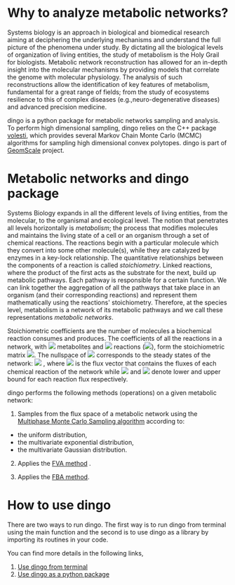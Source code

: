 # Why to analyze metabolic networks?

Systems biology is an approach in biological and biomedical research aiming at deciphering the underlying mechanisms and understand the full picture of the phenomena under study.  By dictating all the biological levels of organization of living entities, the study of metabolism is the Holy Grail for biologists.  Metabolic network reconstruction has allowed for an in-depth insight into the molecular mechanisms by providing models that correlate the genome with molecular physiology.  The analysis of such  reconstructions  allow  the  identification  of  key  features  of  metabolism,  fundamental  for a great range of fields;  from the study of ecosystems resilience to this of complex diseases (e.g.,neuro-degenerative diseases) and advanced precision medicine.  

dingo is a python package for metabolic networks sampling and
analysis. To perform high dimensional sampling, dingo relies on the C++ package [volesti](https://github.com/GeomScale/volume_approximation), which provides several Markov Chain Monte Carlo (MCMC) algorithms for sampling high dimensional convex polytopes. dingo is part of [GeomScale](https://geomscale.github.io/) project.  

# Metabolic networks and dingo package

Systems Biology expands in all the different levels of living entities, from the
molecular, to the organismal and ecological level. The notion that
penetrates all  levels horizontally is *metabolism*; the
process that modifies molecules and  maintains the living state of a
cell or an organism through a set of chemical reactions. The reactions begin with a particular molecule
which they convert into some other molecule(s), while they are catalyzed by
enzymes in a key-lock relationship.
The quantitative relationships between the components of a reaction  is called *stoichiometry*.
Linked reactions, where the product of the first acts as the substrate for the
next, build up metabolic pathways. Each pathway is responsible for a certain
function. We can link together the aggregation of all the pathways that take
place in an organism (and their corresponding reactions)
and represent them mathematically using  the reactions' stoichiometry.
Therefore, at the species level, metabolism is a network of its metabolic pathways and we call
these representations *metabolic networks*.

Stoichiometric coefficients are the number of molecules a biochemical reaction
consumes and produces. The coefficients of all the reactions in a network,
with <img src="https://render.githubusercontent.com/render/math?math=m"> metabolites and <img src="https://render.githubusercontent.com/render/math?math=n"> reactions (<img src="https://render.githubusercontent.com/render/math?math=m \le n">), form
the stoichiometric matrix <img src="https://render.githubusercontent.com/render/math?math=S\in \mathbb{R}^{m\times n}">. 
The nullspace of <img src="https://render.githubusercontent.com/render/math?math=S"> corresponds to the steady states of the network:
<img src="https://render.githubusercontent.com/render/math?math=S \cdot v=0"> ,
where <img src="https://render.githubusercontent.com/render/math?math=v_{lb}\leq v\leq v_{ub}"> is the flux vector that contains  the fluxes
of each chemical reaction of the network while <img src="https://render.githubusercontent.com/render/math?math=v_{lb}">
and <img src="https://render.githubusercontent.com/render/math?math=v_{ub}">
denote lower and upper bound for each reaction flux respectively.

dingo performs the following methods (operations) on a given metabolic network:  

1. Samples from the flux space of a metabolic network using the  [Multiphase Monte Carlo Sampling algorithm](https://arxiv.org/abs/2012.05503) according to:  

- the uniform distribution,
- the multivariate exponential distribution,
- the multivariate Gaussian distribution.

2. Applies the [FVA method](https://www.sciencedirect.com/science/article/abs/pii/S1096717603000582) .

3. Applies the [FBA method](https://www.nature.com/articles/nbt.1614).

# How to use dingo

There are two ways to run dingo. The first way is to run dingo from terminal using the main function and the second is to use dingo as a library by importing its routines in your code.

You can find more details in the following links,

1. [Use dingo from terminal]()
2. [Use dingo as a python package]()